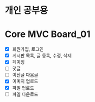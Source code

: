# 개인 공부용
# Core MVC Board_01
- [x] 회원가입, 로그인
- [x] 게시판 목록, 글 등록, 수정, 삭제
- [x] 페이징
- [ ] 댓글
- [ ] 이전글 다음글
- [x] 이미지 업로드
- [x] 파일 업로드
- [ ] 파일 다운로드